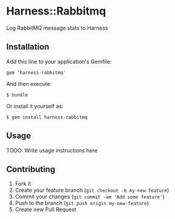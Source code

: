 # Harness::Rabbitmq

Log RabbitMQ message stats to Harness

## Installation

Add this line to your application's Gemfile:

    gem 'harness-rabbitmq'

And then execute:

    $ bundle

Or install it yourself as:

    $ gem install harness-rabbitmq

## Usage

TODO: Write usage instructions here

## Contributing

1. Fork it
2. Create your feature branch (`git checkout -b my-new-feature`)
3. Commit your changes (`git commit -am 'Add some feature'`)
4. Push to the branch (`git push origin my-new-feature`)
5. Create new Pull Request
